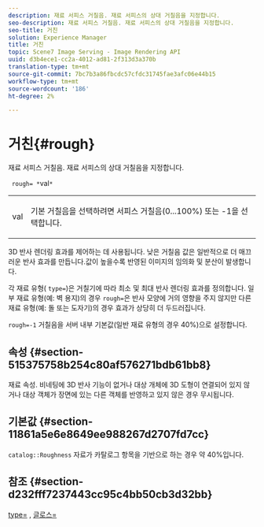 ```yaml
---
description: 재료 서피스 거칠음. 재료 서피스의 상대 거칠음을 지정합니다.
seo-description: 재료 서피스 거칠음. 재료 서피스의 상대 거칠음을 지정합니다.
seo-title: 거친
solution: Experience Manager
title: 거친
topic: Scene7 Image Serving - Image Rendering API
uuid: d3b4ece1-cc2a-4012-ad81-2f313d3a370b
translation-type: tm+mt
source-git-commit: 7bc7b3a86fbcdc57cfdc31745fae3afc06e44b15
workflow-type: tm+mt
source-wordcount: '186'
ht-degree: 2%

---
```



# 거친{#rough}

재료 서피스 거칠음. 재료 서피스의 상대 거칠음을 지정합니다.

` rough= *`val`*`

<table id="simpletable_432E33EC87144AC7A2A8D9406F862708"> 
 <tr class="strow"> 
  <td class="stentry"> <p> <span class="varname"> val  </span> </p> </td> 
  <td class="stentry"> <p>기본 거칠음을 선택하려면 서피스 거칠음(0...100%) 또는 -1을 선택합니다. </p> </td> 
 </tr> 
</table>

3D 반사 렌더링 효과를 제어하는 데 사용됩니다. 낮은 거칠음 값은 일반적으로 더 매끄러운 반사 효과를 만듭니다.값이 높을수록 반영된 이미지의 임의화 및 분산이 발생합니다.

각 재료 유형( `type=`)은 거칠기에 따라 최소 및 최대 반사 렌더링 효과를 정의합니다. 일부 재료 유형(예: 벽 용지)의 경우 `rough=`은 반사 모양에 거의 영향을 주지 않지만 다른 재료 유형(예: 돌 또는 도자기)의 경우 효과가 상당히 더 두드러집니다.

`rough=-1` 거칠음을 서버 내부 기본값(일반 재료 유형의 경우 40%)으로 설정합니다.

## 속성 {#section-515375758b254c80af576271bdb61bb8}

재료 속성. 비네팅에 3D 반사 기능이 없거나 대상 개체에 3D 도형이 연결되어 있지 않거나 대상 객체가 장면에 있는 다른 객체를 반영하고 있지 않은 경우 무시됩니다.

## 기본값 {#section-11861a5e6e8649ee988267d2707fd7cc}

`catalog::Roughness` 자료가 카탈로그 항목을 기반으로 하는 경우 약 40%입니다.

## 참조 {#section-d232fff7237443cc95c4bb50cb3d32bb}

[type=](../../../../../ir-api/http-protocol/image-rendering-api-ref/c-ir-http-protocol-ref/c-ir-http-protocol-command-reference/r-ir-http-type.md#reference-128c7de89e2d46838019b560f3f84a35) ,  [글로스=](../../../../../ir-api/http-protocol/image-rendering-api-ref/c-ir-http-protocol-ref/c-ir-http-protocol-command-reference/r-ir-http-gloss.md#reference-325aef2ee51e4e1584a06047427340ca)
